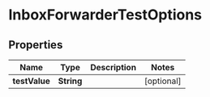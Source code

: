 

# InboxForwarderTestOptions

## Properties

Name | Type | Description | Notes
------------ | ------------- | ------------- | -------------
**testValue** | **String** |  |  [optional]



